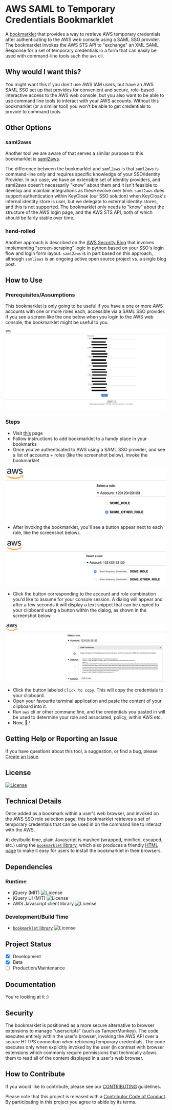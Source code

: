 # AWS SAML to Temporary Credentials Bookmarklet

A [bookmarklet](https://en.wikipedia.org/wiki/Bookmarklet) that provides a way to retrieve AWS temporary credentials after authenticating to the AWS web console using a SAML SSO provider.  The bookmarklet invokes the AWS STS API to \"exchange\" an XML SAML Response for a set of temporary credentials in a form that can easily be used with command-line tools such the `aws` cli.

## Why would I want this?

You might want this if you don't use AWS IAM users, but have an AWS SAML SSO set up that provides for convenient and secure, role-based interactive access to the AWS web console, but you also want to be able to use command line tools to interact with your AWS accounts.  Without this bookmarklet (or a similar tool) you won't be able to get credentials to provide to command tools.    

## Other Options

### saml2aws

Another tool we are aware of that serves a similar purpose to this bookmarklet is [saml2aws](https://github.com/Versent/saml2aws).  

The difference between the bookmarklet and `saml2aws` is that `saml2aws` is command-line only and requires specific knowledge of your SSO/Identity Provider.  In our case, we have an extensible set of identity providers, and saml2aws doesn't necessarily "know" about them and it isn't feasible to develop and maintain integrations as these evolve over time. `saml2aws` does support authentication within KeyCloak (our SSO solution) when KeyCloak's internal identity store is user, but we delegate to external identity stores, and this is not supported.    The bookmarklet only needs to "know" about the structure of the AWS login page, and the AWS STS API, both of which should be fairly stable over time.

### hand-rolled 

Another approach is described on the [AWS Security Blog](https://aws.amazon.com/blogs/security/how-to-implement-a-general-solution-for-federated-apicli-access-using-saml-2-0/) that involves implementing "screen-scraping" logic in python based on your SSO's login flow and login form layout.  `saml2aws` is in part based on this approach, although `saml2aws` is an ongoing active open source project vs. a single blog post.      

##  How to Use

### Prerequisites/Assumptions

This bookmarklet is only going to be useful if you have a one or more AWS accounts with one or more roles each, accessible via a SAML SSO provider.  If you see a screen like the one below when you login to the AWS web console, the bookmarklet might be useful to you.

![AWS Login](images/aws_sso_login.png)

### Steps

* Visit [this](bookmarklet.html) page
* Follow instructions to add bookmarklet to a handy place in your bookmarks
* Once you've authenticated to AWS using a SAML SSO provider, and see a list of accounts + roles (like the screenshot below), invoke the bookmarklet

![Initial accounts and roles listing](images/initial_account_and_roles.png)

* After invoking the bookmarklet, you'll see a button appear next to each role, like the screenshot below).

![Temporary credentials button](images/show_temp_creds_button.png)
 
* Click the button corresponding to the account and role combination you'd like to assume for your console session. A dialog will appear and after a few seconds it will display a text snippet that can be copied to your clipboard using a button within the dialog, as shown in the screenshot below.

![Temporary credentials dialog](images/show_temp_creds_dialog.png)

* Click the button labeled `Click to copy`.  This will copy the credentials to your clipboard.
* Open your favourite terminal application and paste the content of your clipboard into it.
* Run `aws` cli or other command line, and the credentials you pasted in will be used to determine your role and associated, policy, within AWS etc. 
* Now, :muscle: !

## Getting Help or Reporting an Issue

If you have questions about this tool, a suggestion, or find a bug, please [Create an Issue](https://github.com/BCDevOps/aws-saml2sts-bookmarklet/issues/new).


## License
[![License](https://img.shields.io/badge/License-Apache%202.0-blue.svg)](./LICENSE)


## Technical Details

Once added as a bookmark within a user's web browser, and invoked on the AWS SSO role selection page, this bookmarklet retrieves a set of temporary credentials that can be used in on the command line to interact with the AWS.

At dev/build time, plain Javascript is mashed (wrapped, minified, escaped, etc.) using the [`bookmarklet` library](https://www.npmjs.com/package/bookmarklet), which also produces a friendly [HTML page](bookmarklet.html) to make it easy for users to install the bookmarklet in their browsers.        


## Dependencies

### Runtime
* jQuery (MIT) ![License](https://img.shields.io/badge/License-MIT-green.svg)
* jQuery UI (MIT) ![License](https://img.shields.io/badge/License-MIT-green.svg)
* AWS Javascript client library ![License](https://img.shields.io/badge/License-Apache%202.0-blue.svg)

### Development/Build Time

* [`bookmarklet` library](https://www.npmjs.com/package/bookmarklet)      ![License](https://img.shields.io/badge/License-MIT-green.svg)

## Project Status
- [x] Development
- [x] Beta
- [ ] Production/Maintenance

## Documentation

You're looking at it :)

## Security

The bookmarklet is positioned as a more secure alternative to browser extensions to manage "userscripts" (such as TamperMonkey).  The code executes entirely within the user's browser, invoking the AWS API over a secure HTTPS connection when retrieving temporary credentials.  The code executes only when explicitly invoked by the user (in contrast with browser extensions which commonly require permissions that technically allows them to read all of the content displayed in a user's web browser.


## How to Contribute
 
If you would like to contribute, please see our [CONTRIBUTING](CONTRIBUTING.md) guidelines.

Please note that this project is released with a [Contributor Code of Conduct](CODE_OF_CONDUCT.md). 
By participating in this project you agree to abide by its terms.
